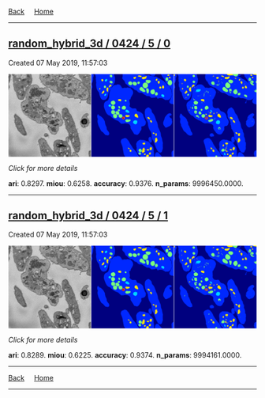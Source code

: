 
[Back](..)&nbsp;&nbsp;&nbsp;&nbsp;&nbsp;[Home](https://leapmanlab.github.io/snapshots)

---

<div class="summary"><a href="0"><h2>random_hybrid_3d / 0424 / 5 / 0</h2></a><p>Created 07 May 2019, 11:57:03
</p><a href="0"><img src="0/media/summary.png" align="center"></a><p>
<i>Click for more details</i>
</p></div>

**ari**: 0.8297. **miou**: 0.6258. **accuracy**: 0.9376. **n_params**: 9996450.0000. 

---

<div class="summary"><a href="1"><h2>random_hybrid_3d / 0424 / 5 / 1</h2></a><p>Created 07 May 2019, 11:57:03
</p><a href="1"><img src="1/media/summary.png" align="center"></a><p>
<i>Click for more details</i>
</p></div>

**ari**: 0.8289. **miou**: 0.6225. **accuracy**: 0.9374. **n_params**: 9994161.0000. 

---

[Back](..)&nbsp;&nbsp;&nbsp;&nbsp;&nbsp;[Home](https://leapmanlab.github.io/snapshots)

---